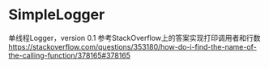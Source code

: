# SimpleLogger
单线程Logger，version 0.1 
参考StackOverflow上的答案实现打印调用者和行数 https://stackoverflow.com/questions/353180/how-do-i-find-the-name-of-the-calling-function/378165#378165
